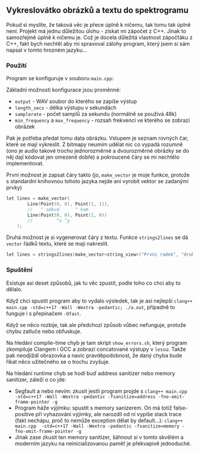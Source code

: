 ## Vykreslovátko obrázků a textu do spektrogramu

Pokud si myslíte, že taková věc je přece úplně k ničemu, tak tomu tak úplně není. Projekt má jednu důležitou úlohu - získat mi zápočet z C++. Jinak to samozřejmě úplně k ničemu je. Což je docela důležitá vlastnost zápočťáku z C++, fakt bych nechtěl aby mi spravoval zálohy program, který jsem si sám napsal v tomto hrozném jazyku...

### Použití

Program se konfiguruje v souboru `main.cpp`:

Základní možnosti konfigurace jsou proměnné:

* `output` - WAV soubor do kterého se zapíše výstup
* `length_secs` - délka výstupu v sekundách
* `samplerate` - počet samplů za sekundu (normálně se používá 48k)
* `min_frequency` a `max_frequency` - rozsah frekvencí ve kterého se zobrazí obrázek

Pak je potřeba předat tomu data obrázku. Vstupem je seznam rovných čar, které se mají vykreslit. Z bitmapy neumím udělat nic co vypadá rozumně (ono je audio takové trochu jednorozměrné a dvourozměrné obrázky se do něj dají kódovat jen omezeně dobře) a pokroucené čáry se mi nechtělo implementovat.

První možnost je zapsat čáry takto (jo, `make_vector` je moje funkce, protože s standardní knihovnou tohoto jazyka nejde ani vyrobit vektor se zadanými prvky)

```C++
let lines = make_vector(
        Line(Point(0, 0), Point(1, 1)),
        //   ^ odkud      ^ kam
        Line(Point(0, 0), Point(1, 0))
        //         ^x ^y
    );
```

Druhá možnost je si vygenerovat čáry z textu. Funkce `strings2lines` se dá `vector` řádků textu, které se mají nakreslit.

```C++
let lines = strings2lines(make_vector<string_view>("Prvni radek", "druhy radek"), 1);
```

### Spuštění

Existuje asi deset způsobů, jak tu věc zpustit, podle toho co chci aby to dělalo.

Když chci spustit program aby to vydalo výsledek, tak je asi nejlepší `clang++ main.cpp -std=c++17 -Wall -Wextra -pedantic; ./a.out`, případně to funguje i s přepínačem `-Ofast`.

Když se něco rozbije, tak ale předchozí způsob vůbec nefunguje, protože chybu zatluče nebo obfuskuje.

Na hledání compile-time chyb je tam skript `show_errors.sh`, který program zkompiluje Clangem i GCC a zobrazí concatované výstupy v `less`u. Takže pak neodjíždí obrazovka a navíc pravděpodobnost, že daný chyba bude říkat něco užitečného se o trochu zvyšuje.

Na hledání runtime chyb se hodí buď address sanitizer nebo memory sanitizer, záleží o co jde:
* Segfault a nebo nevím: zkusit jestli program projde s `clang++ main.cpp  -std=c++17 -Wall -Wextra -pedantic -fsanitize=address -fno-omit-frame-pointer -g`
* Program háže výjimku: spustit s memory sanizerem. On má totiž false-positive při vyhazování výjimky, ale narozdíl od ní vypíše stack trace (fakt nechápu, proč to nemůže exception dělat by default...): `clang++ main.cpp  -std=c++17 -Wall -Wextra -pedantic -fsanitize=memory -fno-omit-frame-pointer -g`
* Jinak zase zkusit ten memory sanitizer, šáhnout si v tomto skvělém a moderním jazyku na neinicializovanou paměť je překvapivě jednoduché.

